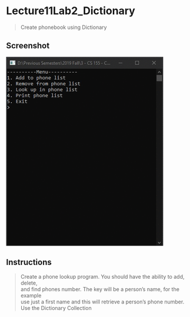 # Lecture11Lab2_Dictionary
> Create phonebook using Dictionary

## Screenshot
![screenshot](Lecture11Lab2_Dictionary.gif)

## Instructions
> Create a phone lookup program. You should have the ability to add, delete,  
> and find phones number. The key will be a person’s name, for the example  
> use just a first name and this will retrieve a person’s phone number.  
> Use the Dictionary Collection